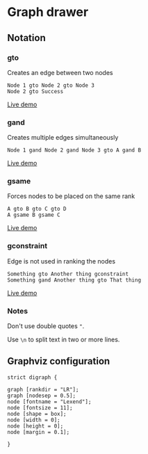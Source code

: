# Graph drawer

## Notation

### gto

Creates an edge between two nodes

```
Node 1 gto Node 2 gto Node 3
Node 2 gto Success
```

[Live demo](https://luiscastro193.github.io/graph/#eJzzy09JVTBUSC_JV_ADMY0QTGMuJJHg0uTk1OJiAFsmDuI)

### gand

Creates multiple edges simultaneously

```
Node 1 gand Node 2 gand Node 3 gto A gand B
```

[Live demo](https://luiscastro193.github.io/graph/#eJzzy09JVTBUSE_MS1HwA7GNkNjGCukl-QqOEBEnACUDDSQ)

### gsame

Forces nodes to be placed on the same rank

```
A gto B gto C gto D
A gsame B gsame C
```

[Live demo](https://luiscastro193.github.io/graph/#eJxzVEgvyVdwApPOYNKFy1EhvTgxNxUkCqadAc9nCxM)

### gconstraint

Edge is not used in ranking the nodes

```
Something gto Another thing gconstraint
Something gand Another thing gto That thing
```

[Live demo](https://luiscastro193.github.io/graph/#eJwLzs9NLcnIzEtXSC_JV3DMyy_JSC1SgIok5-cVlxQlZuaVcAUj1CXmpaArBGoNyUgsgXABIVwfAg)

### Notes

Don't use double quotes `"`.

Use `\n` to split text in two or more lines.

## Graphviz configuration

```gv
strict digraph {

graph [rankdir = "LR"];
graph [nodesep = 0.5];
node [fontname = "Lexend"];
node [fontsize = 11];
node [shape = box];
node [width = 0];
node [height = 0];
node [margin = 0.1];

}
```
